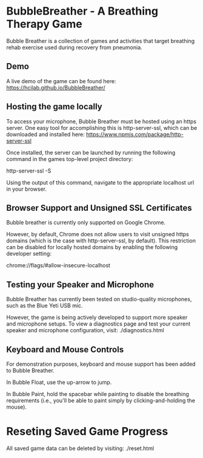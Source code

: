 # BubbleBreather - A Breathing Therapy Game

Bubble Breather is a collection of games and activities that target breathing rehab exercise used during recovery from pneumonia.



## Demo

A live demo of the game can be found here: https://hcilab.github.io/BubbleBreather/



## Hosting the game locally

To access your microphone, Bubble Breather must be hosted using an https server. One easy tool for accomplishing this is http-server-ssl, which can be downloaded and installed here: https://www.npmjs.com/package/http-server-ssl

Once installed, the server can be launched by running the following command in the games top-level project directory:

http-server-ssl -S


Using the output of this command, navigate to the appropriate localhost url in your browser.



## Browser Support and Unsigned SSL Certificates

Bubble breather is currently only supported on Google Chrome. 

However, by default, Chrome does not allow users to visit unsigned https domains (which is the case with http-server-ssl, by default). This restriction can be disabled for locally hosted domains by enabling the following developer setting:

chrome://flags/#allow-insecure-localhost



## Testing your Speaker and Microphone

Bubble Breather has currently been tested on studio-quality microphones, such as the Blue Yeti USB mic. 

However, the game is being actively developed to support more speaker and microphone setups. To view a diagnostics page and test your current speaker and microphone configuration, visit: ./diagnostics.html



## Keyboard and Mouse Controls

For demonstration purposes, keyboard and mouse support has been added to Bubble Breather.

In Bubble Float, use the up-arrow to jump.

In Bubble Paint, hold the spacebar while painting to disable the breathing requirements (i.e., you'll be able to paint simply by clicking-and-holding the mouse).



# Reseting Saved Game Progress

All saved game data can be deleted by visiting: ./reset.html
